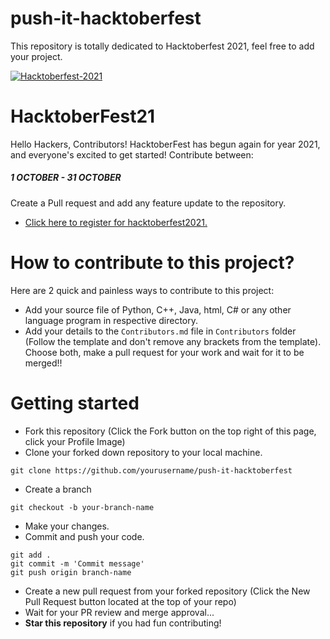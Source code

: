 # push-it-hacktoberfest
This repository is totally dedicated to Hacktoberfest 2021, feel free to add your project.

[![Hacktoberfest-2021](https://user-images.githubusercontent.com/69968468/137584091-859dc875-4228-4a52-9afd-c9bc2f6206b7.png)](https://hacktoberfest.digitalocean.com/)

# HacktoberFest21
Hello Hackers, Contributors! HacktoberFest has begun again for year 2021, and everyone's excited to get started! Contribute between:

##### 1 OCTOBER - 31 OCTOBER
Create a Pull request and add any feature update to the repository.

- [Click here to register for hacktoberfest2021.](https://hacktoberfest.digitalocean.com/)
# How to contribute to this project?
Here are 2 quick and painless ways to contribute to this project:

- Add your source file of Python, C++, Java, html, C# or any other language program in respective directory.
- Add your details to the `Contributors.md` file in `Contributors` folder (Follow the template and don't remove any brackets from the template).
Choose both, make a pull request for your work and wait for it to be merged!!

# Getting started
- Fork this repository (Click the Fork button on the top right of this page, click your Profile Image)
- Clone your forked down repository to your local machine.
```
git clone https://github.com/yourusername/push-it-hacktoberfest
```
- Create a branch
```
git checkout -b your-branch-name
```
- Make your changes.
- Commit and push your code.
```
git add .
git commit -m 'Commit message'
git push origin branch-name
```
- Create a new pull request from your forked repository (Click the New Pull Request button located at the top of your repo)
- Wait for your PR review and merge approval...
- **Star this repository** if you had fun contributing!
